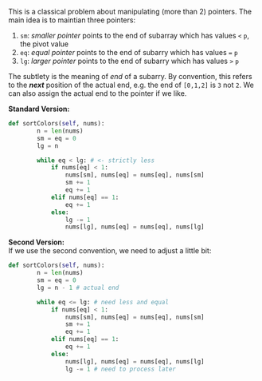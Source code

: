 This is a classical problem about manipulating (more than 2) pointers. The main idea is to maintian three pointers:
1. `sm`: *smaller pointer* points to the end of subarray which has values `<` `p`, the pivot value
1. `eq`: *equal pointer* points to the end of subarry which has values `=` `p`
1. `lg`: *larger pointer* points to the end of subarry which has values `>` `p`

The subtlety is the meaning of *end* of a subarry. By convention, this refers to the __*next*__ position of the actual end, e.g. the end of `[0,1,2]` is `3` not `2`. We can also assign the actual end to the pointer if we like.

**Standard Version:**  
```python
def sortColors(self, nums):
        n = len(nums)
        sm = eq = 0
        lg = n

        while eq < lg: # <- strictly less
            if nums[eq] < 1:
                nums[sm], nums[eq] = nums[eq], nums[sm]
                sm += 1
                eq += 1
            elif nums[eq] == 1:
                eq += 1
            else:
                lg -= 1
                nums[lg], nums[eq] = nums[eq], nums[lg]
```

**Second Version:**  
If we use the second convention, we need to adjust a little bit:
```python
def sortColors(self, nums):
        n = len(nums)
        sm = eq = 0
        lg = n - 1 # actual end

        while eq <= lg: # need less and equal
            if nums[eq] < 1:
                nums[sm], nums[eq] = nums[eq], nums[sm]
                sm += 1
                eq += 1
            elif nums[eq] == 1:
                eq += 1
            else:
                nums[lg], nums[eq] = nums[eq], nums[lg]
                lg -= 1 # need to process later
```

